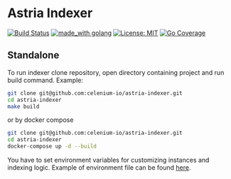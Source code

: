 # Astria Indexer
[![Build Status](https://github.com/celenium-io/astria-indexer/workflows/Build/badge.svg)](https://github.com/celenium-io/astria-indexer/actions?query=branch%main+workflow%3A%22Build%22)
[![made_with golang](https://img.shields.io/badge/made_with-golang-blue.svg)](https://golang.org/)
[![License: MIT](https://img.shields.io/badge/License-MIT-yellow.svg)](https://opensource.org/licenses/MIT)
[![Go Coverage](https://github.com/celenium-io/astria-indexer/wiki/coverage.svg)](https://raw.githack.com/wiki/celenium-io/astria-indexer/coverage.html)

## Standalone

To run indexer clone repository, open directory containing project and run build command. Example:

```bash
git clone git@github.com:celenium-io/astria-indexer.git
cd astria-indexer
make build
```

or by docker compose


```bash
git clone git@github.com:celenium-io/astria-indexer.git
cd astria-indexer
docker-compose up -d --build
```

You have to set environment variables for customizing instances and indexing logic. Example of environment file can be found [here](.env.example).
